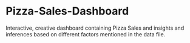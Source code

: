 # Pizza-Sales-Dashboard
Interactive, creative dashboard containing Pizza Sales and insights and inferences based on different factors mentioned in the data file.
